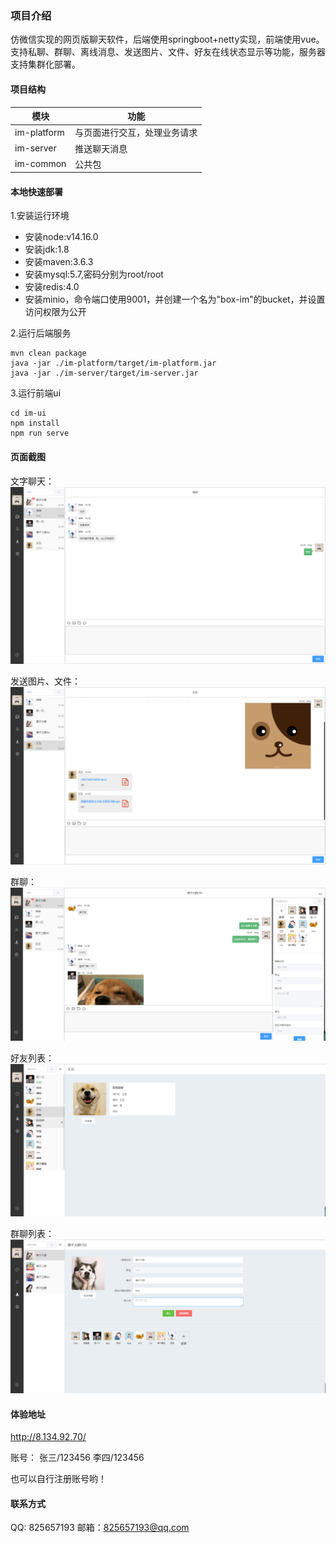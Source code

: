 
### 项目介绍

仿微信实现的网页版聊天软件，后端使用springboot+netty实现，前端使用vue。支持私聊、群聊、离线消息、发送图片、文件、好友在线状态显示等功能，服务器支持集群化部署。



#### 项目结构
|  模块  |     功能 |
|-------------|------------|
| im-platform | 与页面进行交互，处理业务请求 |
| im-server   | 推送聊天消息|
| im-common   |公共包  



#### 本地快速部署
1.安装运行环境
- 安装node:v14.16.0
- 安装jdk:1.8
- 安装maven:3.6.3
- 安装mysql:5.7,密码分别为root/root
- 安装redis:4.0
- 安装minio，命令端口使用9001，并创建一个名为"box-im"的bucket，并设置访问权限为公开




2.运行后端服务
```
mvn clean package
java -jar ./im-platform/target/im-platform.jar
java -jar ./im-server/target/im-server.jar
```

3.运行前端ui
```
cd im-ui
npm install
npm run serve
```




#### 页面截图
文字聊天：
![输入图片说明](%E6%88%AA%E5%9B%BE/%E6%96%87%E5%AD%97%E8%81%8A%E5%A4%A9.jpg)

发送图片、文件：
![输入图片说明](%E6%88%AA%E5%9B%BE/%E5%8F%91%E9%80%81%E5%9B%BE%E7%89%87%E6%96%87%E4%BB%B6.jpg)

群聊：
![输入图片说明](%E6%88%AA%E5%9B%BE/%E7%BE%A4%E8%81%8A.jpg)

好友列表：
![输入图片说明](%E6%88%AA%E5%9B%BE/%E5%A5%BD%E5%8F%8B%E5%88%97%E8%A1%A8.jpg)

群聊列表：
![输入图片说明](%E6%88%AA%E5%9B%BE/%E7%BE%A4%E8%81%8A%E5%88%97%E8%A1%A8.jpg)




#### 体验地址
http://8.134.92.70/

账号：
张三/123456
李四/123456

也可以自行注册账号哟！




#### 联系方式
QQ: 825657193
邮箱：825657193@qq.com
